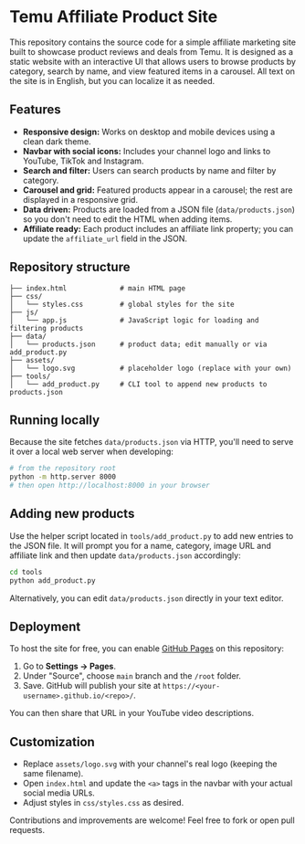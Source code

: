 # Temu Affiliate Product Site

This repository contains the source code for a simple affiliate marketing site built to showcase product reviews and deals from Temu. It is designed as a static website with an interactive UI that allows users to browse products by category, search by name, and view featured items in a carousel. All text on the site is in English, but you can localize it as needed.

## Features

- **Responsive design:** Works on desktop and mobile devices using a clean dark theme.
- **Navbar with social icons:** Includes your channel logo and links to YouTube, TikTok and Instagram.
- **Search and filter:** Users can search products by name and filter by category.
- **Carousel and grid:** Featured products appear in a carousel; the rest are displayed in a responsive grid.
- **Data driven:** Products are loaded from a JSON file (`data/products.json`) so you don't need to edit the HTML when adding items.
- **Affiliate ready:** Each product includes an affiliate link property; you can update the `affiliate_url` field in the JSON.

## Repository structure

```
├── index.html             # main HTML page
├── css/
│   └── styles.css         # global styles for the site
├── js/
│   └── app.js             # JavaScript logic for loading and filtering products
├── data/
│   └── products.json      # product data; edit manually or via add_product.py
├── assets/
│   └── logo.svg           # placeholder logo (replace with your own)
├── tools/
│   └── add_product.py     # CLI tool to append new products to products.json
```

## Running locally

Because the site fetches `data/products.json` via HTTP, you'll need to serve it over a local web server when developing:

```bash
# from the repository root
python -m http.server 8000
# then open http://localhost:8000 in your browser
```

## Adding new products

Use the helper script located in `tools/add_product.py` to add new entries to the JSON file. It will prompt you for a name, category, image URL and affiliate link and then update `data/products.json` accordingly:

```bash
cd tools
python add_product.py
```

Alternatively, you can edit `data/products.json` directly in your text editor.

## Deployment

To host the site for free, you can enable [GitHub Pages](https://docs.github.com/en/pages/getting-started-with-github-pages) on this repository:

1. Go to **Settings → Pages**.
2. Under "Source", choose `main` branch and the `/root` folder.
3. Save. GitHub will publish your site at `https://<your-username>.github.io/<repo>/`.

You can then share that URL in your YouTube video descriptions.

## Customization

- Replace `assets/logo.svg` with your channel's real logo (keeping the same filename).
- Open `index.html` and update the `<a>` tags in the navbar with your actual social media URLs.
- Adjust styles in `css/styles.css` as desired.

Contributions and improvements are welcome! Feel free to fork or open pull requests.
